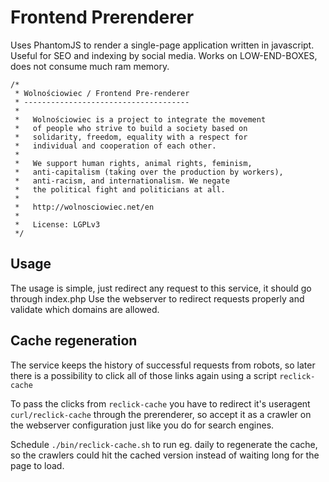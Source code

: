 Frontend Prerenderer
====================

Uses PhantomJS to render a single-page application written in javascript.
Useful for SEO and indexing by social media. Works on LOW-END-BOXES, does not consume much ram memory.

```
/*
 * Wolnościowiec / Frontend Pre-renderer
 * -------------------------------------
 *
 *   Wolnościowiec is a project to integrate the movement
 *   of people who strive to build a society based on
 *   solidarity, freedom, equality with a respect for
 *   individual and cooperation of each other.
 *
 *   We support human rights, animal rights, feminism,
 *   anti-capitalism (taking over the production by workers),
 *   anti-racism, and internationalism. We negate
 *   the political fight and politicians at all.
 *
 *   http://wolnosciowiec.net/en
 *
 *   License: LGPLv3
 */
```

## Usage

The usage is simple, just redirect any request to this service, it should go through index.php
Use the webserver to redirect requests properly and validate which domains are allowed.

## Cache regeneration

The service keeps the history of successful requests from robots, so later there is a possibility to click
all of those links again using a script `reclick-cache`

To pass the clicks from `reclick-cache` you have to redirect it's useragent `curl/reclick-cache` through the 
prerenderer, so accept it as a crawler on the webserver configuration just like you do for search engines.

Schedule `./bin/reclick-cache.sh` to run eg. daily to regenerate the cache, so the crawlers could hit the cached version
instead of waiting long for the page to load.
